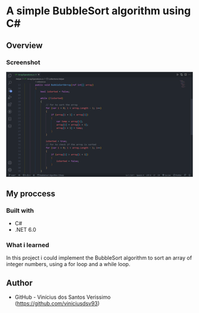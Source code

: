 # A simple BubbleSort algorithm using C#

## Overview

### Screenshot

![](./screenshot.png)

## My proccess

### Built with

-   C#
-   .NET 6.0

### What i learned

In this project i could implement the BubbleSort algorithm to sort an array of integer numbers, using a for loop and a while loop.

## Author

-   GitHub - Vinícius dos Santos Verissimo (https://github.com/viniciusdsv93)
